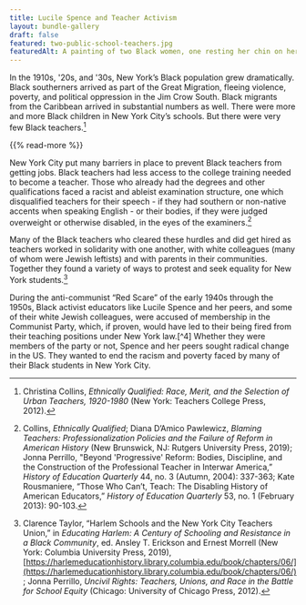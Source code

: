 ```yaml
---
title: Lucile Spence and Teacher Activism 
layout: bundle-gallery
draft: false
featured: two-public-school-teachers.jpg
featuredAlt: A painting of two Black women, one resting her chin on her closed hand and the other holding a notebook. They both look directly at the viewer.
---
```


In the 1910s, '20s, and '30s, New York’s Black population grew dramatically. Black southerners arrived as part of the Great Migration, fleeing violence, poverty, and political oppression in the Jim Crow South. Black migrants from the Caribbean arrived in substantial numbers as well. There were more and more Black children in New York City’s schools. But there were very few Black teachers.[^1]

{{% read-more %}}

New York City put many barriers in place to prevent Black teachers from getting jobs. Black teachers had less access to the college training needed to become a teacher. Those who already had the degrees and other qualifications faced a racist and ableist examination structure, one which disqualified teachers for their speech - if they had southern or non-native accents when speaking English - or their bodies, if they were judged overweight or otherwise disabled, in the eyes of the examiners.[^2]

Many of the Black teachers who cleared these hurdles and did get hired as teachers worked in solidarity with one another, with white colleagues (many of whom were Jewish leftists) and with parents in their communities. Together they found a variety of ways to protest and seek equality for New York students.[^3]  

During the anti-communist “Red Scare” of the early 1940s through the 1950s, Black activist educators like Lucile Spence and her peers, and some of their white Jewish colleagues, were accused of membership in the Communist Party, which, if proven, would have led to their being fired from their teaching positions under New York law.[^4] Whether they were members of the party or not, Spence and her peers sought radical change in the US. They wanted to end the racism and poverty faced by many of their Black students in New York City.

[^1]: Christina Collins, *Ethnically Qualified: Race, Merit, and the Selection of Urban Teachers, 1920-1980* (New York: Teachers College Press, 2012).

[^2]: Collins, *Ethnically Qualified*; Diana D’Amico Pawlewicz, *Blaming Teachers: Professionalization Policies and the Failure of Reform in American History* (New Brunswick, NJ: Rutgers University Press, 2019); Jonna Perrillo, "Beyond 'Progressive' Reform: Bodies, Discipline, and the Construction of the
Professional Teacher in Interwar America,” *History of Education Quarterly* 44, no. 3 (Autumn, 2004): 337-363; Kate Rousmaniere, “Those Who Can’t, Teach: The Disabling History of American Educators,” *History of Education Quarterly* 53, no. 1 (February 2013): 90-103.

[^3]: Clarence Taylor, “Harlem Schools and the New York City Teachers Union,” in *Educating Harlem\: A Century of Schooling and Resistance in a Black Community*, ed. Ansley T. Erickson and Ernest Morrell (New York: Columbia University Press, 2019), [https://harlemeducationhistory.library.columbia.edu/book/chapters/06/](https://harlemeducationhistory.library.columbia.edu/book/chapters/06/); Jonna Perrillo, *Uncivil Rights: Teachers, Unions, and Race in the Battle for School Equity* (Chicago: University of Chicago Press, 2012).
